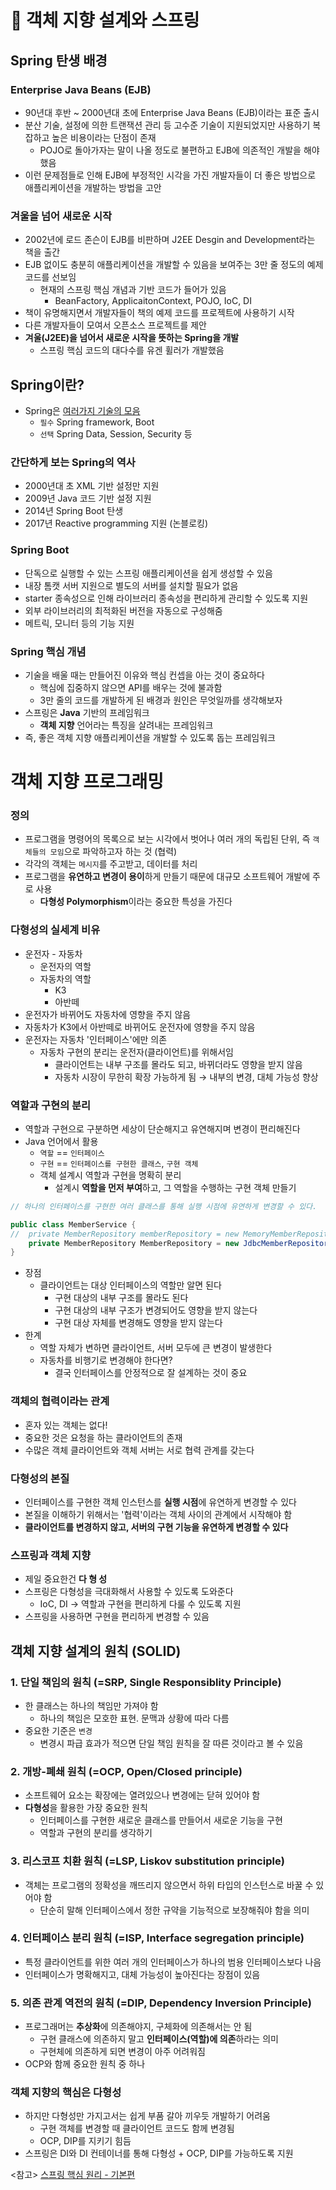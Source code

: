 # 🎨 객체 지향 설계와 스프링

## Spring 탄생 배경

### Enterprise Java Beans (EJB)
- 90년대 후반 ~ 2000년대 초에 Enterprise Java Beans (EJB)이라는 표준 출시
- 분산 기술, 설정에 의한 트랜잭션 관리 등 고수준 기술이 지원되었지만 사용하기 복잡하고 높은 비용이라는 단점이 존재
	- POJO로 돌아가자는 말이 나올 정도로 불편하고 EJB에 의존적인 개발을 해야 했음
- 이런 문제점들로 인해 EJB에 부정적인 시각을 가진 개발자들이 더 좋은 방법으로 애플리케이션을 개발하는 방법을 고안

### 겨울을 넘어 새로운 시작
- 2002년에 로드 존슨이 EJB를 비판하며 J2EE Desgin and Development라는 책을 출간
- EJB 없이도 충분히 애플리케이션을 개발할 수 있음을 보여주는 3만 줄 정도의 예제 코드를 선보임
  - 현재의 스프링 핵심 개념과 기반 코드가 들어가 있음
    - BeanFactory, ApplicaitonContext, POJO, IoC, DI
- 책이 유명해지면서 개발자들이 책의 예제 코드를 프로젝트에 사용하기 시작
- 다른 개발자들이 모여서 오픈소스 프로젝트를 제안
- **겨울(J2EE)을 넘어서 새로운 시작을 뜻하는 Spring을 개발**
  - 스프링 핵심 코드의 대다수를 유겐 휠러가 개발했음

## Spring이란?
- Spring은 [여러가지 기술의 모음](https://spring.io/projects)
  - `필수` Spring framework, Boot
  - `선택` Spring Data, Session, Security 등

### 간단하게 보는 Spring의 역사
- 2000년대 초 XML 기반 설정만 지원
- 2009년 Java 코드 기반 설정 지원
- 2014년 Spring Boot 탄생
- 2017년 Reactive programming 지원 (논블로킹)

### Spring Boot
- 단독으로 실행할 수 있는 스프링 애플리케이션을 쉽게 생성할 수 있음
- 내장 톰캣 서버 지원으로 별도의 서버를 설치할 필요가 없음
- starter 종속성으로 인해 라이브러리 종속성을 편리하게 관리할 수 있도록 지원
- 외부 라이브러리의 최적화된 버전을 자동으로 구성해줌
- 메트릭, 모니터 등의 기능 지원

### Spring 핵심 개념
- 기술을 배울 때는 만들어진 이유와 핵심 컨셉을 아는 것이 중요하다
  - 핵심에 집중하지 않으면 API를 배우는 것에 불과함
  - 3만 줄의 코드를 개발하게 된 배경과 원인은 무엇일까를 생각해보자
- 스프링은 **Java** 기반의 프레임워크
  - **객체 지향** 언어라는 특징을 살려내는 프레임워크
 - 즉, 좋은 객체 지향 애플리케이션을 개발할 수 있도록 돕는 프레임워크

# 객체 지향 프로그래밍

### 정의
- 프로그램을 명령어의 목록으로 보는 시각에서 벗어나
  여러 개의 독립된 단위, 즉 `객체들의 모임`으로 파악하고자 하는 것 (협력)
- 각각의 객체는 `메시지`를 주고받고, 데이터를 처리
- 프로그램을 **유연하고 변경이 용이**하게 만들기 때문에 대규모 소프트웨어 개발에 주로 사용
  - **다형성 Polymorphism**이라는 중요한 특성을 가진다

### 다형성의 실세계 비유
- 운전자 - 자동차
  - 운전자의 역할
  - 자동차의 역할
    - K3
    - 아반떼
- 운전자가 바뀌어도 자동차에 영향을 주지 않음
- 자동차가 K3에서 아반떼로 바뀌어도 운전자에 영향을 주지 않음
- 운전자는 자동차 '인터페이스'에만 의존
  - 자동차 구현의 분리는 운전자(클라이언트)를 위해서임
    - 클라이언트는 내부 구조를 몰라도 되고, 바뀌더라도 영향을 받지 않음
    - 자동차 시장이 무한히 확장 가능하게 됨 → 내부의 변경, 대체 가능성 향상

### 역할과 구현의 분리
- 역할과 구현으로 구분하면 세상이 단순해지고 유연해지며 변경이 편리해진다
- Java 언어에서 활용
  - `역할` == `인터페이스`
  - `구현` == `인터페이스를 구현한 클래스`, `구현 객체`
  - 객체 설계시 역할과 구현을 명확히 분리
    - 설계시 **역할을 먼저 부여**하고, 그 역할을 수행하는 구현 객체 만들기

```java
// 하나의 인터페이스를 구현한 여러 클래스를 통해 실행 시점에 유연하게 변경할 수 있다.

public class MemberService {
//  private MemberRepository memberRepository = new MemoryMemberRepository();
    private MemberRepository MemberRepository = new JdbcMemberRepository();
}
```

- 장점
  - 클라이언트는 대상 인터페이스의 역할만 알면 된다
    - 구현 대상의 내부 구조를 몰라도 된다
    - 구현 대상의 내부 구조가 변경되어도 영향을 받지 않는다
    - 구현 대상 자체를 변경해도 영향을 받지 않는다
- 한계
  - 역할 자체가 변하면 클라이언트, 서버 모두에 큰 변경이 발생한다
  - 자동차를 비행기로 변경해야 한다면?
    - 결국 인터페이스를 안정적으로 잘 설계하는 것이 중요

### 객체의 협력이라는 관계
- 혼자 있는 객체는 없다!
- 중요한 것은 요청을 하는 클라이언트의 존재
- 수많은 객체 클라이언트와 객체 서버는 서로 협력 관계를 갖는다

### 다형성의 본질
- 인터페이스를 구현한 객체 인스턴스를 **실행 시점**에 유연하게 변경할 수 있다
- 본질을 이해하기 위해서는 '협력'이라는 객체 사이의 관계에서 시작해야 함
- **클라이언트를 변경하지 않고, 서버의 구현 기능을 유연하게 변경할 수 있다**

### 스프링과 객체 지향
- 제일 중요한건 **다 형 성** 
- 스프링은 다형성을 극대화해서 사용할 수 있도록 도와준다
  - IoC, DI → 역할과 구현을 편리하게 다룰 수 있도록 지원
- 스프링을 사용하면 구현을 편리하게 변경할 수 있음

## 객체 지향 설계의 원칙 (SOLID)

### 1. 단일 책임의 원칙 (=SRP, Single Responsiblity Principle)
- 한 클래스는 하나의 책임만 가져야 함
  - 하나의 책임은 모호한 표현. 문맥과 상황에 따라 다름
- 중요한 기준은 `변경`
  - 변경시 파급 효과가 적으면 단일 책임 원칙을 잘 따른 것이라고 볼 수 있음

### 2. 개방-폐쇄 원칙 (=OCP, Open/Closed principle)
- 소프트웨어 요소는 확장에는 열려있으나 변경에는 닫혀 있어야 함
- **다형성**을 활용한 가장 중요한 원칙
  - 인터페이스를 구현한 새로운 클래스를 만들어서 새로운 기능을 구현
  - 역할과 구현의 분리를 생각하기

### 3. 리스코프 치환 원칙 (=LSP, Liskov substitution principle)
- 객체는 프로그램의 정확성을 깨뜨리지 않으면서 하위 타입의 인스턴스로 바꿀 수 있어야 함
  - 단순히 말해 인터페이스에서 정한 규약을 기능적으로 보장해줘야 함을 의미

### 4. 인터페이스 분리 원칙 (=ISP, Interface segregation principle)
- 특정 클라이언트를 위한 여러 개의 인터페이스가 하나의 범용 인터페이스보다 나음
- 인터페이스가 명확해지고, 대체 가능성이 높아진다는 장점이 있음

### 5. 의존 관계 역전의 원칙 (=DIP, Dependency Inversion Principle)
- 프로그래머는 **추상화**에 의존해야지, 구체화에 의존해서는 안 됨
  - 구현 클래스에 의존하지 말고 **인터페이스(역할)에 의존**하라는 의미
  - 구현체에 의존하게 되면 변경이 아주 어려워짐
- OCP와 함께 중요한 원칙 중 하나

### 객체 지향의 핵심은 다형성
- 하지만 다형성만 가지고서는 쉽게 부품 갈아 끼우듯 개발하기 어려움
  - 구현 객체를 변경할 때 클라이언트 코드도 함께 변경됨
  - OCP, DIP를 지키기 힘듬
- 스프링은 DI와 DI 컨테이너를 통해 다형성 + OCP, DIP를 가능하도록 지원

<참고> [스프링 핵심 원리 - 기본편
](https://www.inflearn.com/course/%EC%8A%A4%ED%94%84%EB%A7%81-%ED%95%B5%EC%8B%AC-%EC%9B%90%EB%A6%AC-%EA%B8%B0%EB%B3%B8%ED%8E%B8)